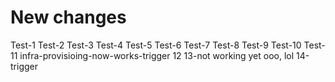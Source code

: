 # New changes
Test-1
Test-2
Test-3
Test-4
Test-5
Test-6
Test-7
Test-8
Test-9
Test-10
Test-11
infra-provisioing-now-works-trigger 12
13-not working yet ooo, lol
14-trigger 
